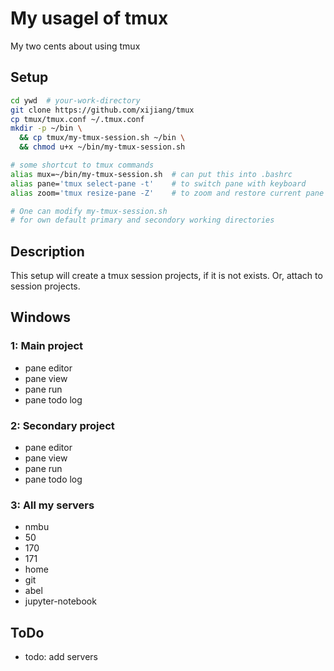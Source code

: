 # My usagel of tmux
My two cents about using tmux

## Setup
```bash
cd ywd  # your-work-directory
git clone https://github.com/xijiang/tmux
cp tmux/tmux.conf ~/.tmux.conf
mkdir -p ~/bin \
  && cp tmux/my-tmux-session.sh ~/bin \
  && chmod u+x ~/bin/my-tmux-session.sh

# some shortcut to tmux commands
alias mux=~/bin/my-tmux-session.sh  # can put this into .bashrc
alias pane='tmux select-pane -t'    # to switch pane with keyboard
alias zoom='tmux resize-pane -Z'    # to zoom and restore current pane

# One can modify my-tmux-session.sh
# for own default primary and secondory working directories
```

## Description
This setup will create a tmux session projects, if it is not exists.  Or, attach to session projects.

## Windows
### 1: Main project
- pane editor
- pane view
- pane run
- pane todo log

### 2: Secondary project
- pane editor
- pane view
- pane run
- pane todo log

### 3: All my servers
- nmbu
- 50
- 170
- 171
- home
- git
- abel
- jupyter-notebook

## ToDo
- todo: add servers
